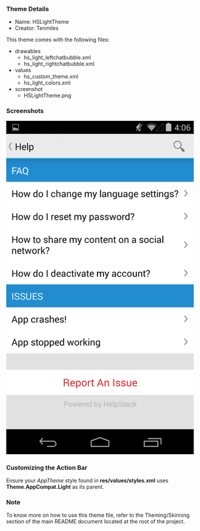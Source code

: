 ### Theme Details

- Name: HSLightTheme
- Creator: Tenmiles

This theme comes with the following files:
- drawables
  - hs_light_leftchatbubble.xml
  - hs_light_rightchatbubble.xml
- values
  - hs_custom_theme.xml
  - hs_light_colors.xml
- screenshot
  - HSLightTheme.png

### Screenshots
![Light Theme Screenshot](screenshot/HSLightTheme.png "Light Theme")

### Customizing the Action Bar

Ensure your *AppTheme* style found in **res/values/styles.xml** uses **Theme.AppCompat.Light** as its parent.

### Note
To know more on how to use this theme file, refer to the Theming/Skinning section of the main README document located at the root of the project.
